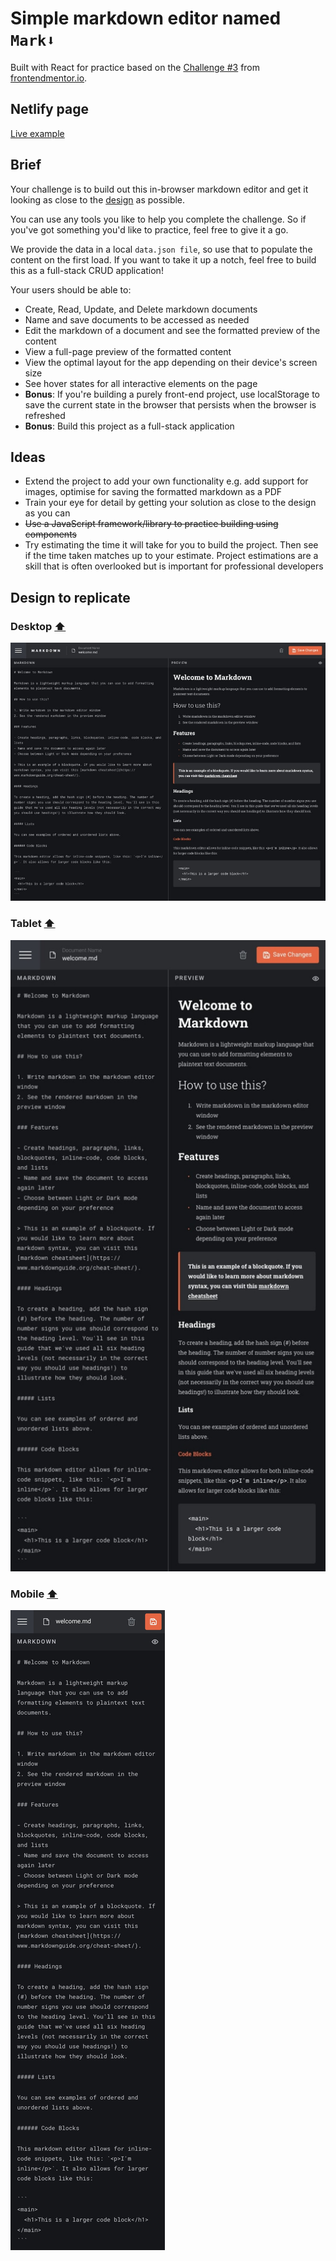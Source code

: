 # Simple markdown editor named `Mark⬇️`

Built with React for practice based on the [Challenge #3](https://www.frontendmentor.io/challenges/inbrowser-markdown-editor-r16TrrQX9) from [frontendmentor.io](https://www.frontendmentor.io).

## Netlify page 
[Live example](https://frabjous-kangaroo-bb12c7.netlify.app/)

## Brief

Your challenge is to build out this in-browser markdown editor and get it looking as close to the [design](#design-to-replicate) as possible.

You can use any tools you like to help you complete the challenge. So if you've got something you'd like to practice, feel free to give it a go.

We provide the data in a local `data.json file`, so use that to populate the content on the first load. If you want to take it up a notch, feel free to build this as a full-stack CRUD application!

Your users should be able to:
* Create, Read, Update, and Delete markdown documents
* Name and save documents to be accessed as needed
* Edit the markdown of a document and see the formatted preview of the content
* View a full-page preview of the formatted content
* View the optimal layout for the app depending on their device's screen size
* See hover states for all interactive elements on the page
* **Bonus**: If you're building a purely front-end project, use localStorage to save the current state in the browser that persists when the browser is refreshed
* **Bonus**: Build this project as a full-stack application

## Ideas  

* Extend the project to add your own functionality e.g. add support for images, optimise for saving the formatted markdown as a PDF
* Train your eye for detail by getting your solution as close to the design as you can
* ~~Use a JavaScript framework/library to practice building using components~~
* Try estimating the time it will take for you to build the project. Then see if the time taken matches up to your estimate. Project estimations are a skill that is often overlooked but is important for professional developers

## Design to replicate

### Desktop [⬆️](#brief)
<img src="/notes/Desktop.jpg" alt="dektop">

### Tablet [⬆️](#brief)
<img src="/notes/Tablet.jpg" alt="dektop">

### Mobile [⬆️](#brief)
<img src="/notes/Mobile.jpg" alt="dektop">

